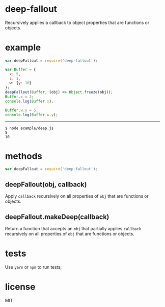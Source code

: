 # deep-fallout

Recursively applies a callback to object properties that are functions or objects.


# example

``` js
var deepFallout = require('deep-fallout');

var Buffer = {
  x: 5,
  z: 1,
  w: {y: 10}
};
deepFallout(Buffer, (obj) => Object.freeze(obj));
Buffer.x = 2;
console.log(Buffer.x);

Buffer.w.y = 5;
console.log(Buffer.w.y);
```

***

```
$ node example/deep.js
5
10
```

# methods

``` js
var deepFallout = require('deep-fallout');
```

## deepFallout(obj, callback)

Apply `callback` recursively on all properties of `obj`  that are functions or objects.

## deepFallout.makeDeep(callback)

Return a function that accepts an `obj` that partially applies `callback` recursively on all properties of `obj`  that are functions or objects.
# tests
Use `yarn` or `npm` to run tests;

# license

MIT